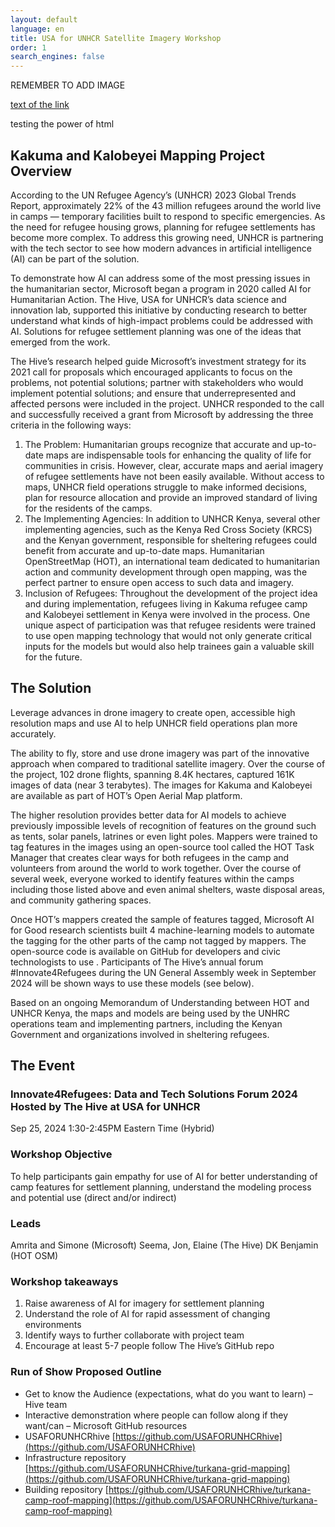 ```yaml
---
layout: default
language: en
title: USA for UNHCR Satellite Imagery Workshop
order: 1
search_engines: false
---
```


REMEMBER TO ADD IMAGE

[text of the link](www.google.com)
<div class='title'>testing the power of html</div>

## Kakuma and Kalobeyei Mapping Project Overview
According to the UN Refugee Agency’s (UNHCR) 2023 Global Trends Report, approximately 22% of the 43 million refugees around the world live in camps — temporary facilities built to respond to specific emergencies. As the need for refugee housing grows, planning for refugee settlements has become more complex. To address this growing need, UNHCR is partnering with the tech sector to see how modern advances in artificial intelligence (AI) can be part of the solution.

To demonstrate how AI can address some of the most pressing issues in the humanitarian sector, Microsoft began a program in 2020 called AI for Humanitarian Action. The Hive, USA for UNHCR’s data science and innovation lab, supported this initiative by conducting research to better understand what kinds of high-impact problems could be addressed with AI. Solutions for refugee settlement planning was one of the ideas that emerged from the work.

The Hive’s research helped guide Microsoft’s investment strategy for its 2021 call for proposals which encouraged applicants to focus on the problems, not potential solutions; partner with stakeholders who would implement potential solutions; and ensure that underrepresented and affected persons were included in the project. UNHCR responded to the call and successfully received a grant from Microsoft by addressing the three criteria in the following ways:

1. The Problem: Humanitarian groups recognize that accurate and up-to-date maps are indispensable tools for enhancing the quality of life for communities in crisis. However, clear, accurate maps and aerial imagery of refugee settlements have not been easily available. Without access to maps, UNHCR field operations struggle to make informed decisions, plan for resource allocation and provide an improved standard of living for the residents of the camps.
2. The Implementing Agencies: In addition to UNHCR Kenya, several other implementing agencies, such as the Kenya Red Cross Society (KRCS) and the Kenyan government, responsible for sheltering refugees could benefit from accurate and up-to-date maps. Humanitarian OpenStreetMap (HOT), an international team dedicated to humanitarian action and community development through open mapping, was the perfect partner to ensure open access to such data and imagery.
3. Inclusion of Refugees: Throughout the development of the project idea and during implementation, refugees living in Kakuma refugee camp and Kalobeyei settlement in Kenya were involved in the process. One unique aspect of participation was that refugee residents were trained to use open mapping technology that would not only generate critical inputs for the models but would also help trainees gain a valuable skill for the future.

## The Solution
Leverage advances in drone imagery to create open, accessible high resolution maps and use AI to help UNHCR field operations plan more accurately.

The ability to fly, store and use drone imagery was part of the innovative approach when compared to traditional satellite imagery. Over the course of the project, 102 drone flights, spanning 8.4K hectares, captured 161K images of data (near 3 terabytes). The images for Kakuma and Kalobeyei are available as part of HOT’s Open Aerial Map platform.

The higher resolution provides better data for AI models to achieve previously impossible levels of recognition of features on the ground such as tents, solar panels, latrines or even light poles. Mappers were trained to tag features in the images using an open-source tool called the HOT Task Manager that creates clear ways for both refugees in the camp and volunteers from around the world to work together. Over the course of several week, everyone worked to identify features within the camps including those listed above and even animal shelters, waste disposal areas, and community gathering spaces.

Once HOT’s mappers created the sample of features tagged, Microsoft AI for Good research scientists built 4 machine-learning models to automate the tagging for the other parts of the camp not tagged by mappers. The open-source code is available on GitHub for developers and civic technologists to use . Participants of The Hive’s annual forum #Innovate4Refugees during the UN General Assembly week in September 2024 will be shown ways to use these models (see below).

Based on an ongoing Memorandum of Understanding between HOT and UNHCR Kenya, the maps and models are being used by the UNHRC operations team and implementing partners, including the Kenyan Government and organizations involved in sheltering refugees.

## The Event
### Innovate4Refugees: Data and Tech Solutions Forum 2024 Hosted by The Hive at USA for UNHCR
Sep 25, 2024
1:30-2:45PM Eastern Time (Hybrid)

### Workshop Objective
To help participants gain empathy for use of AI for better understanding of camp features for settlement planning, understand the modeling process and potential use (direct and/or indirect)

### Leads
Amrita and Simone (Microsoft) Seema, Jon, Elaine (The Hive) DK Benjamin (HOT OSM)

### Workshop takeaways
1) Raise awareness of AI for imagery for settlement planning
2) Understand the role of AI for rapid assessment of changing environments
3) Identify ways to further collaborate with project team
4) Encourage at least 5-7 people follow The Hive’s GitHub repo

### Run of Show Proposed Outline
* Get to know the Audience (expectations, what do you want to learn) – Hive team
* Interactive demonstration where people can follow along if they want/can – Microsoft GitHub resources
* USAFORUNHCRhive [https://github.com/USAFORUNHCRhive](https://github.com/USAFORUNHCRhive)
* Infrastructure repository [https://github.com/USAFORUNHCRhive/turkana-grid-mapping](https://github.com/USAFORUNHCRhive/turkana-grid-mapping)
* Building repository [https://github.com/USAFORUNHCRhive/turkana-camp-roof-mapping](https://github.com/USAFORUNHCRhive/turkana-camp-roof-mapping)
